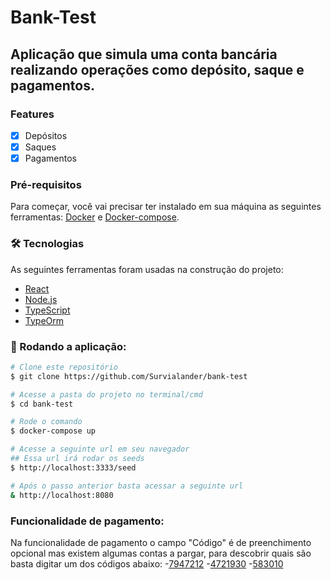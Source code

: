 # Bank-Test

## Aplicação que simula uma conta bancária realizando operações como depósito, saque e pagamentos.

### Features

- [x] Depósitos
- [x] Saques
- [x] Pagamentos

### Pré-requisitos

Para começar, você vai precisar ter instalado em sua máquina as seguintes ferramentas:
[Docker](https://www.docker.com) e [Docker-compose](https://docs.docker.com/compose/).

### 🛠 Tecnologias

As seguintes ferramentas foram usadas na construção do projeto:

- [React](https://pt-br.reactjs.org/)
- [Node.js](https://nodejs.org/en/)
- [TypeScript](https://www.typescriptlang.org/)
- [TypeOrm](https://typeorm.io/)

### 🎲 Rodando a aplicação:

```bash
# Clone este repositório
$ git clone https://github.com/Survialander/bank-test

# Acesse a pasta do projeto no terminal/cmd
$ cd bank-test

# Rode o comando
$ docker-compose up

# Acesse a seguinte url em seu navegador
## Essa url irá rodar os seeds
$ http://localhost:3333/seed

# Após o passo anterior basta acessar a seguinte url
& http://localhost:8080
```

### Funcionalidade de pagamento:
Na funcionalidade de pagamento o campo "Código" é de preenchimento opcional mas existem algumas contas a pargar, para descobrir quais são basta digitar um dos códigos abaixo:
-[7947212](?????)
-[4721930](?????)
-[583010](?????)


